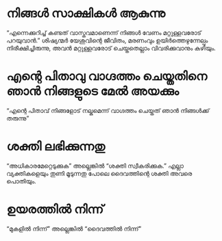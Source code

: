 # നിങ്ങൾ സാക്ഷികൾ ആകുന്നു
“എന്നെക്കുറിച്ച് കണ്ടത് വാസ്തവമാണെന്ന് നിങ്ങൾ വേണം മറ്റുള്ളവരോട് പറയുവാൻ.” ശിഷ്യന്മർ യേശുവിന്റെ ജീവിതം, മരണംവും ഉയിർത്തെഴുന്നേല്പും നിരീക്ഷിച്ചിരുന്നു, അവൻ മറ്റുള്ളവരോട് ചെയ്തതെല്ലാം വിവരിക്കുവാനും കഴിയും.
# എന്റെ പിതാവു വാഗ്ദത്തം ചെയ്തതിനെ ഞാൻ നിങ്ങളുടെ മേൽ അയക്കും
“എന്റെ പിതാവ് നിങ്ങളോട് നല്കുമെന്ന് വാഗ്ദത്തം ചെയ്തത് ഞാൻ നിങ്ങൾക്ക് തരുന്നു”
# ശക്തി ലഭിക്കുന്നതു
“അധികാരമേറ്റെടുക്കുക” അല്ലെങ്കിൽ “ശക്തി സ്വീകരിക്കുക.” എല്ലാ വ്യക്തികളെയും തുണി മൂടുന്നതു പോലെ ദൈവത്തിന്റെ ശക്തി അവരെ പൊതിയും. 
# ഉയരത്തിൽ നിന്ന്
“മുകളിൽ നിന്ന്” അല്ലെങ്കിൽ “ദൈവത്തിൽ നിന്ന്”
